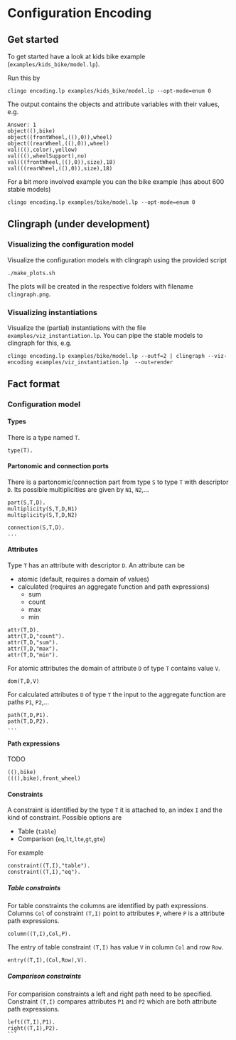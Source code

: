 # Configuration Encoding

## Get started
To get started have a look at kids bike example (`examples/kids_bike/model.lp`).

Run this by
```
clingo encoding.lp examples/kids_bike/model.lp --opt-mode=enum 0
```

The output contains the objects and attribute variables with their values, e.g.
```
Answer: 1
object((),bike)
object((frontWheel,((),0)),wheel)
object((rearWheel,((),0)),wheel)
val(((),color),yellow)
val(((),wheelSupport),no)
val(((frontWheel,((),0)),size),18)
val(((rearWheel,((),0)),size),18)
```

For a bit more involved example you can the bike example (has about 600 stable models)
```
clingo encoding.lp examples/bike/model.lp --opt-mode=enum 0
```
## Clingraph (under development)

### Visualizing the configuration model
Visualize the configuration models with clingraph using the provided script
```
./make_plots.sh
```
The plots will be created in the respective folders with filename `clingraph.png`.

### Visualizing instantiations
Visualize the (partial) instantiations with the file `examples/viz_instantiation.lp`.
You can pipe the stable models to clingraph for this, e.g.

```
clingo encoding.lp examples/bike/model.lp --outf=2 | clingraph --viz-encoding examples/viz_instantiation.lp  --out=render
```

## Fact format
### Configuration model

#### Types
There is a type named `T`.
```
type(T).
```
#### Partonomic and connection ports
There is a partonomic/connection part from type `S`
to type `T` with descriptor `D`.
Its possible multiplicities are given by `N1`, `N2`,...
```
part(S,T,D).
multiplicity(S,T,D,N1)
multiplicity(S,T,D,N2)

connection(S,T,D).
...
```

#### Attributes
Type `T` has an attribute with descriptor `D`.
An attribute can be
- atomic (default, requires a domain of values)
- calculated (requires an aggregate function and path expressions)
    - sum
    - count
    - max
    - min
```
attr(T,D).
attr(T,D,"count").
attr(T,D,"sum").
attr(T,D,"max").
attr(T,D,"min").
```

For atomic attributes the domain of attribute `D` of type `T` contains value `V`.
```
dom(T,D,V)
```

For calculated attributes `D` of type `T`
the input to the aggregate function are paths `P1`, `P2`,...
```
path(T,D,P1).
path(T,D,P2).
...
```

#### Path expressions
TODO
```
((),bike)
(((),bike),front_wheel)
```

#### Constraints
A constraint is identified by the type `T` it is attached to, an index `I` and the kind of constraint. Possible options are
- Table (`table`)
- Comparison (`eq`,`lt`,`lte`,`gt`,`gte`)

For example
```
constraint((T,I),"table").
constraint((T,I),"eq").
```

##### Table constraints

For table constraints the columns are identified by path expressions.
Columns `Col` of constraint `(T,I)`
point to attributes `P`,
where `P` is a attribute path expressions.
```
column((T,I),Col,P).
```
The entry of table constraint `(T,I)`
has value `V` in column `Col` and row `Row`.
```
entry((T,I),(Col,Row),V).
```
##### Comparison constraints
For comparision constraints a left and right path need to be specified.
Constraint `(T,I)` compares attributes `P1` and `P2`
which are both attribute path expressions.
````
left((T,I),P1).
right((T,I),P2).
```
